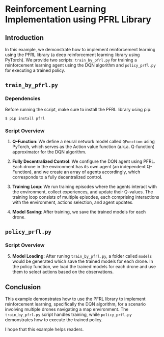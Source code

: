 # Reinforcement Learning Implementation using PFRL Library

## Introduction
In this example, we demonstrate how to implement reinforcement learning using the PFRL library (a deep reinforcement learning library using PyTorch). We provide two scripts: `train_by_pfrl.py` for training a reinforcement learning agent using the DQN algorithm and `policy_prfl.py` for executing a trained policy.

## `train_by_pfrl.py`

### Dependencies
Before running the script, make sure to install the PFRL library using pip:
```
$ pip install pfrl
```

### Script Overview
   
1. **Q-Function**: We define a neural network model called `QFunction` using PyTorch, which serves as the Action value function (a.k.a. Q-function) approximator for the DQN algorithm.

2. **Fully Decentralized Control**: We configure the DQN agent using PFRL. Each drone in the environment has its own agent (an independent Q-Function), and we create an array of agents accordingly, which corresponds to a fully decentralized control.

3. **Training Loop**: We run training episodes where the agents interact with the environment, collect experiences, and update their Q-values. The training loop consists of multiple episodes, each comprising interactions with the environment, actions selection, and agent updates.

4. **Model Saving**: After training, we save the trained models for each drone. 

## `policy_prfl.py`

### Script Overview

5. **Model Loading**: After runing `train_by_pfrl.py`, a folder called `models` would be generated which save the trained models for each drone. In the policy function, we load the trained models  for each drone and use them to select actions based on the observations.

## Conclusion
This example demonstrates how to use the PFRL library to implement reinforcement learning, specifically the DQN algorithm, for a scenario involving multiple drones navigating a map environment. The `train_by_pfrl.py` script handles training, while `policy_prfl.py` demonstrates how to execute the trained policy.

I hope that this example helps readers.
